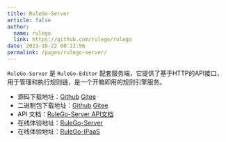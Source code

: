 ```yaml
---
title: RuleGo-Server
article: false
author: 
  name: rulego
  link: https://github.com/rulego/rulego
date: 2023-10-22 00:13:56
permalink: /pages/rulego-server/
---
```


`RuleGo-Server` 是 `RuleGo-Editor` 配套服务端，它提供了基于HTTP的API接口，用于管理和执行规则链，是一个开箱即用的规则引擎服务。
- 源码下载地址：[Github](https://github.com/rulego/rulego/tree/main/examples/server) [Gitee](https://gitee.com/rulego/rulego/tree/main/examples/server)
- 二进制包下载地址：[Github](https://github.com/rulego/rulego/releases) [Gitee](https://gitee.com/rulego/rulego/releases)
- API 文档：[RuleGo-Server API文档](https://apifox.com/apidoc/shared-d17a63fe-2201-4e37-89fb-f2e8c1cbaf40)
- 在线体验地址：[RuleGo-Server](http://8.134.32.225:9090/editor/)
- 在线体验地址：[RuleGo-IPaaS](http://8.134.32.225:9090/ui/)